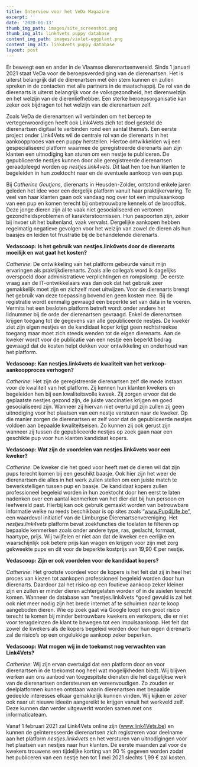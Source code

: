 ```yaml
---
title: Interview voor het VeDa Magazine
excerpt: ''
date: '2020-01-13'
thumb_img_path: images/site_screenshot.png
thumb_img_alt: link4vets puppy database
content_img_path: images/violet-eggplant.png
content_img_alt: link4vets puppy database
layout: post
---
```

[](https://en.wikipedia.org/wiki/Hiking)

Er beweegt een en ander in de Vlaamse dierenartsenwereld. Sinds 1 januari 2021 staat VeDa voor de beroepsverdediging van de dierenartsen. Het is uiterst belangrijk dat de dierenartsen met één stem kunnen en zullen spreken in de contacten met alle partners in de maatschappij. De rol van de dierenarts is uiterst belangrijk voor de volksgezondheid, het dierenwelzijn en het welzijn van de dierenliefhebber. Een sterke beroepsorganisatie kan zeker ook bijdragen tot het welzijn van de dierenartsen zelf.

Zoals VeDa de dierenartsen wil verbinden om het beroep te vertegenwoordigen heeft ook Link4Vets zich tot doel gesteld de dierenartsen digitaal te verbinden rond een aantal thema’s. Een eerste project onder Link4Vets wil de centrale rol van de dierenarts in het aankoopproces van een puppy herstellen. Hiertoe ontwikkelden wij een gespecialiseerd platform waarmee de geregistreerde dierenarts aan zijn klanten een uitnodiging kan sturen om een nestje te publiceren. De gepubliceerde nestjes kunnen door alle geregistreerde dierenartsen geraadpleegd worden op *nestjes.link4vets*. Dit laat hen toe hun klanten te begeleiden in hun zoektocht naar en de eventuele aankoop van een pup.

Bij *Catherine Geutjens*, dierenarts in Heusden-Zolder, ontstond enkele jaren geleden het idee voor een dergelijk platform vanuit haar praktijkervaring. Te veel van haar klanten gaan ook vandaag nog over tot een impulsaankoop van een pup en komen terecht bij onbetrouwbare kennels of de broodfok. Deze jonge dieren zijn al te vaak niet gesocialiseerd en vertonen gezondheidsproblemen of karakterstoornissen. Hun paspoorten zijn, zeker bij invoer uit het buitenland, vaak vervalst. Dergelijke aankopen hebben regelmatig negatieve gevolgen voor het welzijn van zowel de dieren als hun baasjes en leiden tot frustratie bij de behandelende dierenarts.

**Vedascoop: Is het gebruik van nestjes.link4vets door de dierenarts moeilijk en wat gaat het kosten?**

*Catherine*: De ontwikkeling van het platform gebeurde vanuit mijn ervaringen als praktijkdierenarts. Zoals alle collega’s word ik dagelijks overspoeld door administratieve verplichtingen en rompslomp. De eerste vraag aan de IT-ontwikkelaars was dan ook dat het gebruik  zeer gemakkelijk moet zijn en zichzelf moet uitwijzen. Voor de dierenarts brengt het gebruik van deze toepassing bovendien geen kosten mee. Bij de registratie wordt eenmalig gevraagd een beperkte set van data in te voeren. Vermits het een besloten platform betreft wordt onder andere het lidnummer bij de orde der dierenartsen gevraagd. Enkel de dierenartsen krijgen toegang tot de gegevens van alle gepubliceerde nestjes. De kweker ziet zijn eigen nestjes en de kandidaat koper krijgt geen rechtstreekse toegang maar moet zich steeds wenden tot de eigen dierenarts. Aan de kweker wordt voor de publicatie van een nestje een beperkt bedrag gevraagd dat de kosten helpt dekken voor ontwikkeling en onderhoud van het platform.

**Vedascoop: Kan nestjes.link4vets de kwaliteit van het verkoop-aankoopproces verhogen?**

*Catherine*: Het zijn de geregistreerde dierenartsen zelf die mede instaan voor de kwaliteit van het platform. Zij kennen hun klanten kwekers en begeleiden hen bij een kwaliteitsvolle kweek. Zij zorgen ervoor dat de geplaatste nestjes gezond zijn, de juiste vaccinaties krijgen en goed gesocialiseerd zijn. Wanneer zij hiervan niet overtuigd zijn zullen zij geen uitnodiging voor het plaatsen van een nestje versturen naar de kweker. Op die manier zorgen de dierenartsen er zelf voor dat de gepubliceerde nestjes voldoen aan bepaalde kwaliteitseisen. Zo kunnen zij ook gerust zijn wanneer zij tussen de gepubliceerde nestjes op zoek gaan naar een geschikte pup voor hun klanten kandidaat kopers.

**Vedascoop: Wat zijn de voordelen van nestjes.link4vets voor een kweker?**

*Catherine*: De kweker die het goed voor heeft met de dieren wil dat zijn pups terecht komen bij een geschikt baasje. Ook hier zijn het weer de dierenartsen die alles in het werk zullen stellen om een juiste match te bewerkstelligen tussen pup en baasje. De kandidaat kopers zullen professioneel begeleid worden in hun zoektocht door hen eerst te laten nadenken over een aantal kenmerken van het dier dat bij hun persoon en leefwereld past. Hierbij kan ook gebruik gemaakt worden van betrouwbare informatie welke nu reeds beschikbaar is op sites zoals “www.Pup4Life.be”, een waardevol initiatief van de Limburgse Dierenartsenvereniging. Het *nestjes.link4vets* platform bevat zoekfuncties die toelaten te filteren op bepaalde kenmerken zoals onder andere type, ras, geslacht, formaat, haartype, prijs. Wij twijfelen er niet aan dat de kweker een eerlijke en waarschijnlijk ook betere prijs kan vragen en krijgen voor zijn met zorg gekweekte pups en dit voor de beperkte kostprijs van 19,90 € per nestje.

**Vedascoop: Zijn er ook voordelen voor de kandidaat kopers?**

*Catherine*: Het grootste voordeel voor de kopers is het feit dat zij in heel het proces van kiezen tot aankopen professioneel begeleid worden door hun dierenarts. Daardoor zal het risico op een foutieve aankoop zeker kleiner zijn en zullen er minder dieren achtergelaten worden of in de asielen terecht komen. Wanneer de database van \*nestjes.link4vets \*goed gevuld is zal het ook niet meer nodig zijn het brede internet af te schuimen naar te koop aangeboden dieren. Wie op zoek gaat via Google loopt een groot risico terecht te komen bij minder betrouwbare kwekers en verkopers, die er niet voor terugdeinzen de klant te bewegen tot een impulsaankoop. Het feit dat zowel de kwekers als de kopers begeleid worden door hun eigen dierenarts zal de risico’s op een ongelukkige aankoop zeker beperken.

**Vedascoop: Wat mogen wij in de toekomst nog verwachten van Link4Vets?**

*Catherine*: Wij zijn ervan overtuigd dat een platform door en voor dierenartsen in de toekomst nog heel wat mogelijkheden biedt. Wij blijven werken aan ons aanbod van toegespitste diensten die het dagelijkse werk van de dierenartsen ondersteunen en vereenvoudigen. Zo zouden er deelplatformen kunnen ontstaan waarin dierenartsen met bepaalde gedeelde interesses elkaar gemakkelijk kunnen vinden. Wij kijken er zeker ook naar uit nieuwe ideeën aangereikt te krijgen vanuit het werkveld zelf. Deze kunnen dan verder uitgewerkt worden samen met ons informaticateam.

Vanaf 1 februari 2021 zal Link4Vets online zijn (www.link4Vets.be) en kunnen de geïnteresseerde dierenartsen zich registreren voor deelname aan het platform *nestjes.link4vets* en het versturen van uitnodigingen voor het plaatsen van nestjes naar hun klanten. De eerste maanden zal voor de kwekers trouwens een tijdelijke korting van 90 % gegeven worden zodat het publiceren van een nestje hen tot 1 mei 2021 slechts 1,99 € zal kosten.
